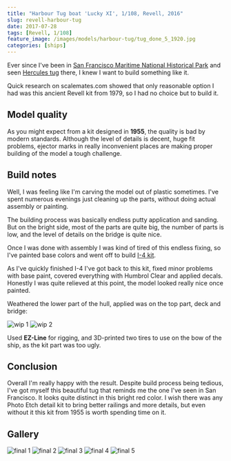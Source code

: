 ```yaml
---
title: "Harbour Tug boat 'Lucky XI', 1/108, Revell, 2016"
slug: revell-harbour-tug
date: 2017-07-28
tags: [Revell, 1/108]
feature_image: /images/models/harbour-tug/tug_done_5_1920.jpg
categories: [ships]
---
```


Ever since I've been in [San Francisco Maritime National Historical Park](https://en.wikipedia.org/wiki/San_Francisco_Maritime_National_Historical_Park) and seen [Hercules tug](https://en.wikipedia.org/wiki/Hercules_(1907)) there, I knew I want to build something like it.

Quick research on scalemates.com showed that only reasonable option I had was this ancient Revell kit from 1979, so I had no choice but to build it.

## Model quality

As you might expect from a kit designed in **1955**, the quality is bad by modern standards.
Although the level of details is decent, huge fit problems, ejector marks in really inconvenient places are making proper building of the model a tough challenge.

## Build notes

Well, I was feeling like I'm carving the model out of plastic sometimes. I've spent numerous evenings just cleaning up the parts, without doing actual assembly or painting.

The building process was basically endless putty application and sanding.
But on the bright side, most of the parts are quite big, the number of parts is low, and the level of details on the bridge is quite nice.

Once I was done with assembly I was kind of tired of this endless fixing, so I've painted base colors and went off to build [I-4 kit](/models/zvezda-i-4). 

As I've quickly finished I-4 I've got back to this kit, fixed minor problems with base paint, covered everything with Humbrol Clear and applied decals.
Honestly I was quite relieved at this point, the model looked really nice once painted.

Weathered the lower part of the hull, applied was on the top part, deck and bridge:

![wip 1](/images/models/harbour-tug/tug_1_1920.jpg)
![wip 2](/images/models/harbour-tug/tug_2_1920.jpg)

Used **EZ-Line** for rigging, and 3D-printed two tires to use on the bow of the ship, as the kit part was too ugly.

## Conclusion

Overall I'm really happy with the result.
Despite build process being tedious, I've got myself this beautiful tug that reminds me the one I've seen in San Francisco. It looks quite distinct in this bright red color.
I wish there was any Photo Etch detail kit to bring better railings and more details, but even without it this kit from 1955 is worth spending time on it.

## Gallery

![final 1](/images/models/harbour-tug/tug_done_1_1920.jpg)
![final 2](/images/models/harbour-tug/tug_done_2_1920.jpg)
![final 3](/images/models/harbour-tug/tug_done_3_1920.jpg)
![final 4](/images/models/harbour-tug/tug_done_4_1920.jpg)
![final 5](/images/models/harbour-tug/tug_done_5_1920.jpg)
